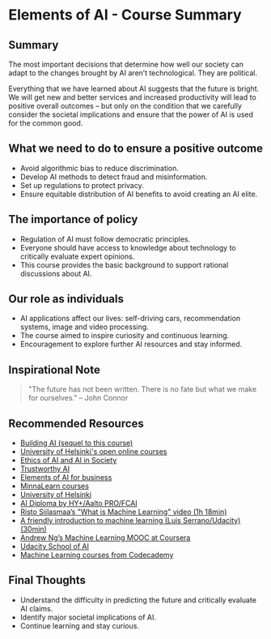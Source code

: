 # Elements of AI - Course Summary

## Summary

The most important decisions that determine how well our society can adapt to the changes brought by AI aren’t technological. They are political.

Everything that we have learned about AI suggests that the future is bright. We will get new and better services and increased productivity will lead to positive overall outcomes – but only on the condition that we carefully consider the societal implications and ensure that the power of AI is used for the common good.

## What we need to do to ensure a positive outcome

- Avoid algorithmic bias to reduce discrimination.
- Develop AI methods to detect fraud and misinformation.
- Set up regulations to protect privacy.
- Ensure equitable distribution of AI benefits to avoid creating an AI elite.

## The importance of policy

- Regulation of AI must follow democratic principles.
- Everyone should have access to knowledge about technology to critically evaluate expert opinions.
- This course provides the basic background to support rational discussions about AI.

## Our role as individuals

- AI applications affect our lives: self-driving cars, recommendation systems, image and video processing.
- The course aimed to inspire curiosity and continuous learning.
- Encouragement to explore further AI resources and stay informed.

## Inspirational Note

> "The future has not been written. There is no fate but what we make for ourselves." – John Connor

## Recommended Resources

- [Building AI (sequel to this course)](https://buildingai.elementsofai.com)
- [University of Helsinki's open online courses](https://www.helsinki.fi/en/open-university)
- [Ethics of AI and AI in Society](https://www.elementsofai.com)
- [Trustworthy AI](https://www.trustworthyai.eu)
- [Elements of AI for business](https://www.elementsofai.com/business)
- [MinnaLearn courses](https://courses.minnalearn.com)
- [University of Helsinki](https://www.helsinki.fi)
- [AI Diploma by HY+/Aalto PRO/FCAI](https://www.aalto.fi/en/aalto-pro)
- [Risto Siilasmaa’s "What is Machine Learning" video (1h 18min)](https://www.youtube.com/watch?v=WXHM_i-fgGo)
- [A friendly introduction to machine learning (Luis Serrano/Udacity) (30min)](https://www.youtube.com/watch?v=IpGxLWOIZy4)
- [Andrew Ng’s Machine Learning MOOC at Coursera](https://www.coursera.org/learn/machine-learning)
- [Udacity School of AI](https://www.udacity.com/school-of-ai)
- [Machine Learning courses from Codecademy](https://www.codecademy.com/learn/machine-learning)

## Final Thoughts

- Understand the difficulty in predicting the future and critically evaluate AI claims.
- Identify major societal implications of AI.
- Continue learning and stay curious.

